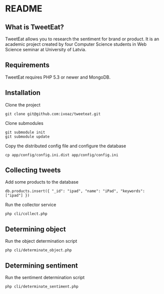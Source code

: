 README
======

What is TweetEat?
-----------------

TweetEat allows you to research the sentiment for brand or product.
It is an academic project created by four Computer Science students in
Web Science seminar at University of Latvia.


Requirements
------------

TweetEat requires PHP 5.3 or newer and MongoDB.


Installation
------------

Clone the project

    git clone git@github.com:ivoaz/tweeteat.git

Clone submodules

    git submodule init
    git submodule update

Copy the distributed config file and configure the database

    cp app/config/config.ini.dist app/config/config.ini


Collecting tweets
-----------------

Add some products to the database

    db.products.insert({ "_id": "ipad", "name": "iPad", "keywords": ["ipad"] })

Run the collector service

    php cli/collect.php


Determining object
------------------

Run the object determination script

    php cli/determinate_object.php


Determining sentiment
------------------

Run the sentiment determination script

    php cli/determinate_sentiment.php
